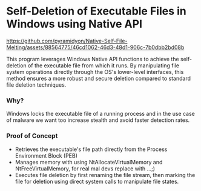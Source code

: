 # Self-Deletion of Executable Files in Windows using Native API

https://github.com/pyramidyon/Native-Self-File-Melting/assets/88564775/46cd1062-46d3-48d1-906c-7b0dbb2bd08b

This program leverages Windows Native API functions to achieve the self-deletion of the executable file from which it runs. 
By manipulating file system operations directly through the OS's lower-level interfaces, 
this method ensures a more robust and secure deletion compared to standard file deletion techniques.

### Why? 
Windows locks the executable file of a running process and in the use case of malware we want too increase stealth and avoid faster detection rates.

### Proof of Concept
- Retrieves the executable's file path directly from the Process Environment Block (PEB)
- Manages memory with using NtAllocateVirtualMemory and NtFreeVirtualMemory, for real mal devs replace with ...;)
- Executes file deletion by first renaming the file stream, then marking the file for deletion using direct system calls to manipulate file states.

